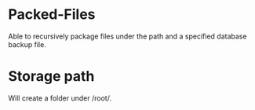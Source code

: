 # Packed-Files
Able to recursively package files under the path and a specified database backup file.
# Storage path
Will create a folder under /root/. 
